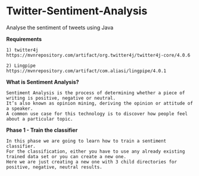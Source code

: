 # Twitter-Sentiment-Analysis

Analyse the sentiment of tweets using Java

**Requirements**
    
    1) twitter4j
    https://mvnrepository.com/artifact/org.twitter4j/twitter4j-core/4.0.6
    
    2) Lingpipe
    https://mvnrepository.com/artifact/com.aliasi/lingpipe/4.0.1
    


**What is Sentiment Analysis?**
    
    Sentiment Analysis is the process of determining whether a piece of writing is positive, negative or neutral.
    It’s also known as opinion mining, deriving the opinion or attitude of a speaker. 
    A common use case for this technology is to discover how people feel about a particular topic.
     
    
**Phase 1 - Train the classifier**
    
    In this phase we are going to learn how to train a sentiment classifier. 
    For the classification, either you have to use any already existing trained data set or you can create a new one.
    Here we are just creating a new one with 3 child directories for positive, negative, neutral results.
     
    